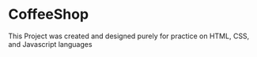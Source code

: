 # CoffeeShop
This Project was created and designed purely for practice on HTML, CSS, and Javascript languages
